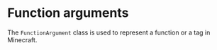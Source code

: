 # Function arguments

The `FunctionArgument` class is used to represent a function or a tag in Minecraft. 
